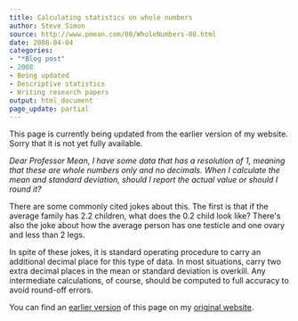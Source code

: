 ```yaml
---
title: Calculating statistics on whole numbers
author: Steve Simon
source: http://www.pmean.com/08/WholeNumbers-08.html
date: 2008-04-04
categories:
- "*Blog post"
- 2008
- Being updated
- Descriptive statistics
- Writing research papers
output: html_document
page_update: partial
---
```

This page is currently being updated from the earlier version of my website. Sorry that it is not yet fully available.

*Dear Professor Mean, I have some data that has a resolution of 1,
meaning that these are whole numbers only and no decimals. When I
calculate the mean and standard deviation, should I report the actual
value or should I round it?*

There are some commonly cited jokes about this. The first is that if the
average family has 2.2 children, what does the 0.2 child look like?
There's also the joke about how the average person has one testicle and
one ovary and less than 2 legs.

In spite of these jokes, it is standard operating procedure to carry an
additional decimal place for this type of data. In most situations,
carry two extra decimal places in the mean or standard deviation is
overkill. Any intermediate calculations, of course, should be computed
to full accuracy to avoid round-off errors.

You can find an [earlier version][sim1] of this page on my [original website][sim2].

[sim1]: http://www.pmean.com/08/WholeNumbers.html
[sim2]: http://www.pmean.com/original_site.html
